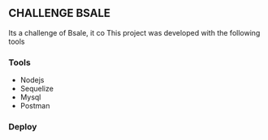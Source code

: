 ## CHALLENGE BSALE

Its a challenge of Bsale, it co
This project was developed with the following tools

### Tools

- Nodejs
- Sequelize
- Mysql
- Postman

### Deploy
